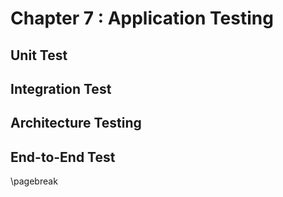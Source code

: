 Chapter 7 : Application Testing
================================

## Unit Test

## Integration Test

## Architecture Testing

## End-to-End Test


\pagebreak

